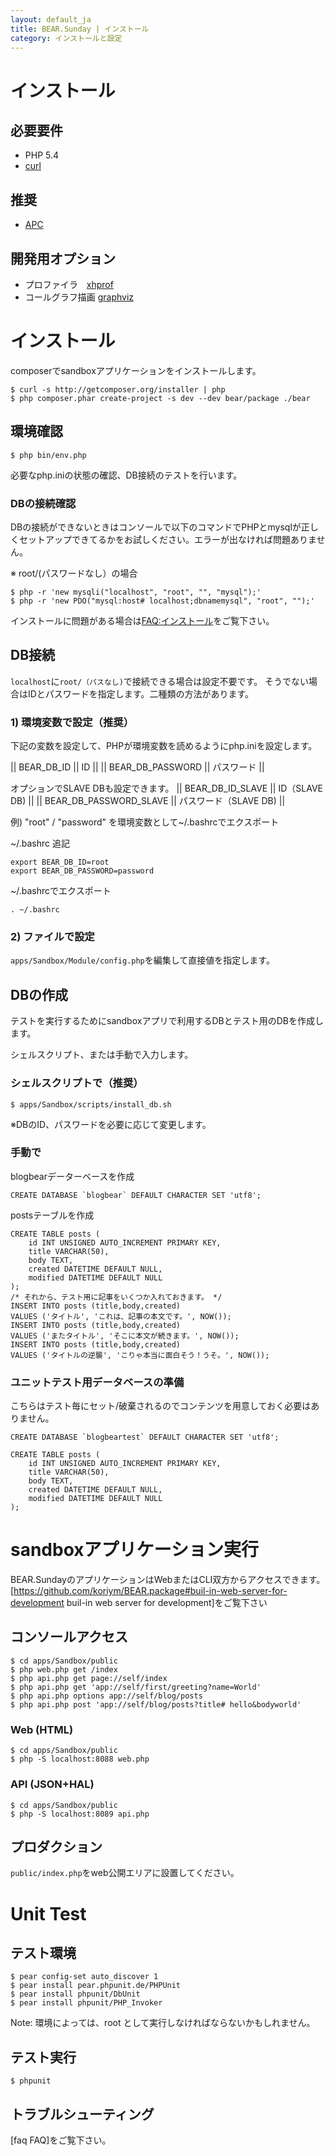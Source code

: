 ```yaml
---
layout: default_ja
title: BEAR.Sunday | インストール
category: インストールと設定
---
```

# インストール

## 必要要件 

 * PHP 5.4
 * [curl](http://php.net/manual/ja/book.curl.php)

## 推奨 
 * [APC](http://php.net/manual/ja/book.apc.php) 

## 開発用オプション 
 * プロファイラ　[xhprof](http://jp.php.net/manual/en/book.xhprof.php)
 * コールグラフ描画 [graphviz](http://www.graphviz.org/)

# インストール 
composerでsandboxアプリケーションをインストールします。

    $ curl -s http://getcomposer.org/installer | php
    $ php composer.phar create-project -s dev --dev bear/package ./bear

## 環境確認 

    $ php bin/env.php

必要なphp.iniの状態の確認、DB接続のテストを行います。

### DBの接続確認 

DBの接続ができないときはコンソールで以下のコマンドでPHPとmysqlが正しくセットアップできてるかをお試しください。エラーが出なければ問題ありません。

※ root/(パスワードなし）の場合

    $ php -r 'new mysqli("localhost", "root", "", "mysql");'
    $ php -r 'new PDO("mysql:host# localhost;dbnamemysql", "root", "");'

インストールに問題がある場合は[FAQ:インストール](http://code.google.com/p/bearsunday/wiki/faq#%E3%82%A4%E3%83%B3%E3%82%B9%E3%83%88%E3%83%BC%E3%83%AB%E3%81%A7%E3%81%AE%E5%95%8F%E9%A1%8C)をご覧下さい。

## DB接続 

`localhost`に`root/（パスなし)`で接続できる場合は設定不要です。
そうでない場合はIDとパスワードを指定します。二種類の方法があります。

### 1) 環境変数で設定（推奨）

下記の変数を設定して、PHPが環境変数を読めるようにphp.iniを設定します。

|| BEAR_DB_ID || ID || 
|| BEAR_DB_PASSWORD || パスワード ||

オプションでSLAVE DBも設定できます。
|| BEAR_DB_ID_SLAVE || ID（SLAVE DB) || 
|| BEAR_DB_PASSWORD_SLAVE || パスワード（SLAVE DB) ||

例) "root" / "password" を環境変数として~/.bashrcでエクスポート

~/.bashrc 追記

    export BEAR_DB_ID=root
    export BEAR_DB_PASSWORD=password

~/.bashrcでエクスポート

    . ~/.bashrc

### 2) ファイルで設定

`apps/Sandbox/Module/config.php`を編集して直接値を指定します。

## DBの作成 
テストを実行するためにsandboxアプリで利用するDBとテスト用のDBを作成します。

シェルスクリプト、または手動で入力します。

### シェルスクリプトで（推奨） 

    $ apps/Sandbox/scripts/install_db.sh

※DBのID、パスワードを必要に応じて変更します。
### 手動で 

blogbearデーターベースを作成

    CREATE DATABASE `blogbear` DEFAULT CHARACTER SET 'utf8';

postsテーブルを作成

    CREATE TABLE posts (
        id INT UNSIGNED AUTO_INCREMENT PRIMARY KEY,
        title VARCHAR(50),
        body TEXT,
        created DATETIME DEFAULT NULL,
        modified DATETIME DEFAULT NULL
    );
    /* それから、テスト用に記事をいくつか入れておきます。 */
    INSERT INTO posts (title,body,created)
    VALUES ('タイトル', 'これは、記事の本文です。', NOW());
    INSERT INTO posts (title,body,created)
    VALUES ('またタイトル', 'そこに本文が続きます。', NOW());
    INSERT INTO posts (title,body,created)
    VALUES ('タイトルの逆襲', 'こりゃ本当に面白そう！うそ。', NOW());

### ユニットテスト用データベースの準備 
こちらはテスト毎にセット/破棄されるのでコンテンツを用意しておく必要はありません。

    CREATE DATABASE `blogbeartest` DEFAULT CHARACTER SET 'utf8';

    CREATE TABLE posts (
        id INT UNSIGNED AUTO_INCREMENT PRIMARY KEY,
        title VARCHAR(50),
        body TEXT,
        created DATETIME DEFAULT NULL,
        modified DATETIME DEFAULT NULL
    );

# sandboxアプリケーション実行 

BEAR.SundayのアプリケーションはWebまたはCLI双方からアクセスできます。
[https://github.com/koriym/BEAR.package#buil-in-web-server-for-development buil-in web server for development]をご覧下さい

## コンソールアクセス 

    $ cd apps/Sandbox/public
    $ php web.php get /index
    $ php api.php get page://self/index
    $ php api.php get 'app://self/first/greeting?name=World'
    $ php api.php options app://self/blog/posts
    $ php api.php post 'app://self/blog/posts?title# hello&bodyworld'


### Web (HTML) 
    $ cd apps/Sandbox/public
    $ php -S localhost:8088 web.php
### API (JSON+HAL)
    $ cd apps/Sandbox/public
    $ php -S localhost:8089 api.php

## プロダクション 
`public/index.php`をweb公開エリアに設置してください。

# Unit Test 
## テスト環境

    $ pear config-set auto_discover 1
    $ pear install pear.phpunit.de/PHPUnit
    $ pear install phpunit/DbUnit
    $ pear install phpunit/PHP_Invoker

 Note: 環境によっては、root として実行しなければならないかもしれません。

## テスト実行 
    $ phpunit

## トラブルシューティング 
[faq FAQ]をご覧下さい。
